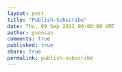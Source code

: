 ```yaml
---
layout: post
title: "Publish-Subscribe"
date: Thu, 09 Sep 2021 00:00:00 GMT
author: gvensan
comments: true
published: true
share: true
permalink: publish-subscribe
---
```

